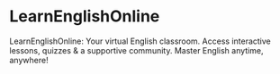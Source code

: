 # LearnEnglishOnline
LearnEnglishOnline: Your virtual English classroom. Access interactive lessons, quizzes &amp; a supportive community. Master English anytime, anywhere!
